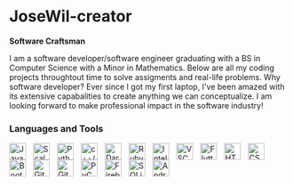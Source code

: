 # JoseWil-creator
**Software Craftsman**


I am a software developer/software engineer graduating with a BS in Computer Science with a Minor in Mathematics. Below are all my coding projects throughtout time to solve assigments and real-life problems.
Why software developer? Ever since I got my first laptop, I've been amazed with its extensive capabalities to create anything we can conceptualize. I am looking forward to make professional impact in the software industry!

### Languages and Tools
<img align="left" alt="Java" width="30xp" style="padding-right:10px;" src="https://cdn.jsdelivr.net/gh/devicons/devicon/icons/java/java-original-wordmark.svg" />
<img align="left" alt="Scala" width="30xp" style="padding-right:10px;" img src="https://cdn.jsdelivr.net/gh/devicons/devicon/icons/scala/scala-original-wordmark.svg"/>
<img align="left" alt="Python" width="30xp" style="padding-right:10px;" src="https://cdn.jsdelivr.net/gh/devicons/devicon/icons/python/python-original-wordmark.svg"/>
<img align="left" alt="c++/c" width="30xp" style="padding-right:10px;" src="https://user-images.githubusercontent.com/77860745/230012649-9f776a22-53fc-4d58-aa5a-ebd2c8cb2969.png"/>
<img align="left" alt="Dart" width="30xp" style="padding-right:10px;" src="https://cdn.jsdelivr.net/gh/devicons/devicon/icons/dart/dart-original.svg" />
<img align="left" alt="Ruby" width="30xp" style="padding-right:10px;" src="https://cdn.jsdelivr.net/gh/devicons/devicon/icons/ruby/ruby-original-wordmark.svg"/>
<img align="left" alt="IntelliJ" width="30xp" style="padding-right:10px;" src="https://cdn.jsdelivr.net/gh/devicons/devicon/icons/intellij/intellij-original-wordmark.svg"/>
<img align="left" alt="VSCode" width="30xp" style="padding-right:10px;" src="https://cdn.jsdelivr.net/gh/devicons/devicon/icons/vscode/vscode-original-wordmark.svg"/>
<img align="left" alt="Flutter" width="30xp" style="padding-right:10px;" src="https://cdn.jsdelivr.net/gh/devicons/devicon/icons/flutter/flutter-original.svg" />
<img align="left" alt="HTML" width="30xp" style="padding-right:10px;" src="https://cdn.jsdelivr.net/gh/devicons/devicon/icons/html5/html5-original-wordmark.svg"/>
<img align="left" alt="CSS" width="30xp" style="padding-right:10px;" src="https://cdn.jsdelivr.net/gh/devicons/devicon/icons/css3/css3-original.svg" />
 <div/>
<img align="left" alt="Bootstrap" width="30xp" style="padding-right:10px;" src="https://cdn.jsdelivr.net/gh/devicons/devicon/icons/bootstrap/bootstrap-original.svg" />
<img align="left" alt="Git" width="30xp" style="padding-right:10px;" src="https://cdn.jsdelivr.net/gh/devicons/devicon/icons/git/git-original.svg" />
<img align="left" alt="GitHub" width="30xp" style="padding-right:10px;" src="https://cdn.jsdelivr.net/gh/devicons/devicon/icons/github/github-original.svg" />
<img align="left" alt="PyCharm" width="30xp" style="padding-right:10px;" src="https://cdn.jsdelivr.net/gh/devicons/devicon/icons/pycharm/pycharm-original-wordmark.svg"/>
<img align="left" alt="Firebase" width="30xp" style="padding-right:10px;" src="https://cdn.jsdelivr.net/gh/devicons/devicon/icons/firebase/firebase-plain-wordmark.svg"/>
<img align="left" alt="SQLite" width="30xp" style="padding-right:10px;" src="https://cdn.jsdelivr.net/gh/devicons/devicon/icons/sqlite/sqlite-original-wordmark.svg"/>
<img align="left" alt="AndroidStudio" width="30xp" style="padding-right:10px;" src="https://cdn.jsdelivr.net/gh/devicons/devicon/icons/androidstudio/androidstudio-original-wordmark.svg"/>
